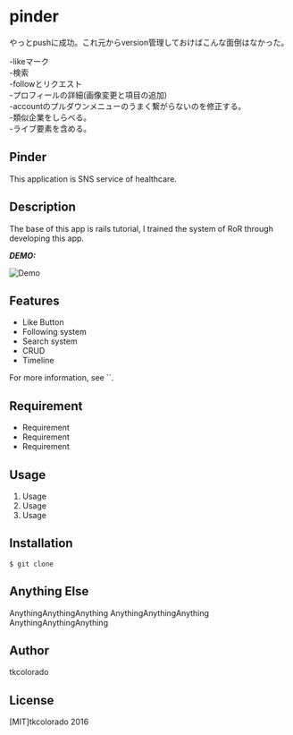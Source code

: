 # pinder  
やっとpushに成功。これ元からversion管理しておけばこんな面倒はなかった。  

-likeマーク  
-検索  
-followとリクエスト  
-プロフィールの詳細(画像変更と項目の追加)  
-accountのプルダウンメニューのうまく繋がらないのを修正する。  
-類似企業をしらべる。  
-ライブ要素を含める。

## Pinder 
This application is SNS service of healthcare.

## Description
The base of this app is rails tutorial, I trained the system of RoR through developing this app.  


***DEMO:***

![Demo]()

## Features

- Like Button
- Following system
- Search system  
- CRUD  
- Timeline

For more information, see ``.

## Requirement

- Requirement
- Requirement
- Requirement

## Usage

1. Usage
2. Usage
3. Usage

## Installation

    $ git clone 

## Anything Else

AnythingAnythingAnything
AnythingAnythingAnything
AnythingAnythingAnything

## Author

tkcolorado

## License

[MIT]tkcolorado 2016
